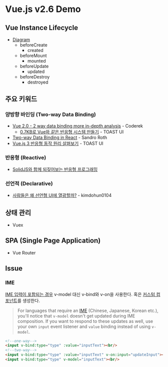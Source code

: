# Vue.js v2.6 Demo

## Vue Instance Lifecycle

- [Diagram](https://v2.vuejs.org/v2/guide/instance.html#Lifecycle-Diagram)
  - beforeCreate
    - created
  - beforeMount
    - mounted
  - beforeUpdate
    - updated
  - beforeDestroy
    - destroyed

## 주요 키워드

### 양방향 바인딩 (Two-way Data Binding)

- [Vue 2.0 - 2 way data binding more in-depth analysis](https://derekzeng.me/articles/vue-2-0-2-way-data-binding-more-in-depth-analysis) - Coderek
  - [0.7KB로 Vue와 같은 반응형 시스템 만들기](https://ui.toast.com/weekly-pick/ko_20190531) - TOAST UI
- [Two-way Data Binding in React](https://sandroroth.com/blog/react-two-way-data-binding) - Sandro Roth
- [Vue.js 3 반응형 동작 원리 살펴보기](https://ui.toast.com/weekly-pick/ko_20210112) - TOAST UI

### 반응형 (Reactive)

- [SolidJS와 함께 되짚어보는 반응형 프로그래밍](https://ui.toast.com/posts/ko_20220331)

### 선언적 (Declarative)

- [사람들은 왜 선언형 UI에 열광할까?](https://medium.com/@kimdohun0104/%EC%82%AC%EB%9E%8C%EB%93%A4%EC%9D%80-%EC%99%9C-%EC%84%A0%EC%96%B8%ED%98%95-ui%EC%97%90-%EC%97%B4%EA%B4%91%ED%95%A0%EA%B9%8C-1440d03f4e49) - kimdohun0104

## 상태 관리

- Vuex

## SPA (Single Page Application)

- Vue Router

## Issue

### IME

[IME 입력이 포함되는 경우](https://vuejs.org/guide/essentials/forms.html#text)
v-model 대신 v-bind와 v-on을 사용한다.
혹은 [커스텀 컴포넌트](https://joshua1988.github.io/web-development/vuejs/v-model-usage/#v-model-%EB%AC%B8%EB%B2%95%EC%9D%84-%EC%9D%B4%EC%9A%A9%ED%95%B4%EC%84%9C-%ED%95%9C%EA%B5%AD%EC%96%B4%EB%A5%BC-%EC%B2%98%EB%A6%AC%ED%95%A0-%EC%88%9C-%EC%97%86%EC%9D%84%EA%B9%8C%EC%9A%94)를 생성한다.

> For languages that require an [IME](https://en.wikipedia.org/wiki/Input_method) (Chinese, Japanese, Korean etc.),
> you'll notice that `v-model` doesn't get updated during IME composition.
> If you want to respond to these updates as well, use your own `input` event listener and `value` binding instead of using `v-model`.

```html
<!--one-way-->
<input v-bind:type="type" :value="inputText"><br/>
<!--two-way-->
<input v-bind:type="type" :value="inputText" v-on:input="updateInput"><br/>
<input v-bind:type="type" v-model="inputText"><br/>
```
